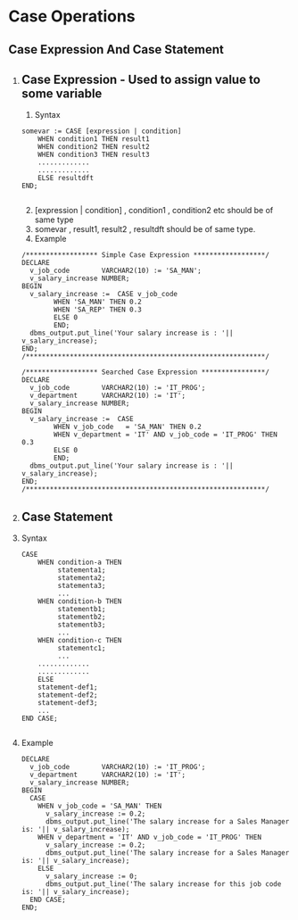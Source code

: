 # Case Operations

## Case Expression And Case Statement


1. ## Case Expression - Used to assign value to some variable

	1. Syntax 
	```
	somevar := CASE [expression | condition]
		WHEN condition1 THEN result1
		WHEN condition2 THEN result2
		WHEN condition3 THEN result3
		.............
		.............
		ELSE resultdft
	END;	
		
	``` 
	2. [expression | condition] , condition1 , condition2 etc should be of same type
	3. somevar , result1, result2 , resultdft should be of same type.
	4. Example 
	```
	/****************** Simple Case Expression ******************/
	DECLARE
	  v_job_code        VARCHAR2(10) := 'SA_MAN';
	  v_salary_increase NUMBER;
	BEGIN
	  v_salary_increase :=  CASE v_job_code 
			WHEN 'SA_MAN' THEN 0.2
			WHEN 'SA_REP' THEN 0.3
			ELSE 0
			END;
	  dbms_output.put_line('Your salary increase is : '|| v_salary_increase);
	END;
	/************************************************************/
	 
	/****************** Searched Case Expression ****************/
	DECLARE
	  v_job_code        VARCHAR2(10) := 'IT_PROG';
	  v_department      VARCHAR2(10) := 'IT';
	  v_salary_increase NUMBER;
	BEGIN
	  v_salary_increase :=  CASE
			WHEN v_job_code   = 'SA_MAN' THEN 0.2
			WHEN v_department = 'IT' AND v_job_code = 'IT_PROG' THEN 0.3
			ELSE 0
			END;
	  dbms_output.put_line('Your salary increase is : '|| v_salary_increase);
	END;
	/************************************************************/
 
    ```

2. ## Case Statement

1. Syntax 
	```
	CASE 
		WHEN condition-a THEN 
		     statementa1;
			 statementa2;
			 statementa3;
			 ...
		WHEN condition-b THEN 
		     statementb1;
			 statementb2;
			 statementb3;
			 ...
		WHEN condition-c THEN 
		     statementc1;
			 ...
		.............
		.............
		ELSE 
		statement-def1;
		statement-def2;
		statement-def3;
		...
	END CASE;	
		
	``` 
 2. Example 
	```
	DECLARE
	  v_job_code        VARCHAR2(10) := 'IT_PROG';
	  v_department      VARCHAR2(10) := 'IT';
	  v_salary_increase NUMBER;
	BEGIN
	  CASE
		WHEN v_job_code = 'SA_MAN' THEN
		  v_salary_increase := 0.2;
		  dbms_output.put_line('The salary increase for a Sales Manager is: '|| v_salary_increase);
		WHEN v_department = 'IT' AND v_job_code = 'IT_PROG' THEN
		  v_salary_increase := 0.2;
		  dbms_output.put_line('The salary increase for a Sales Manager is: '|| v_salary_increase);
		ELSE
		  v_salary_increase := 0;
		  dbms_output.put_line('The salary increase for this job code is: '|| v_salary_increase);
	  END CASE;
	END;
	```

